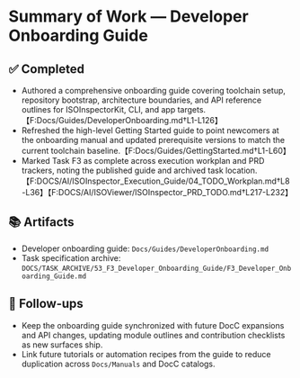 # Summary of Work — Developer Onboarding Guide

## ✅ Completed

- Authored a comprehensive onboarding guide covering toolchain setup, repository bootstrap, architecture boundaries, and API reference outlines for ISOInspectorKit, CLI, and app targets.【F:Docs/Guides/DeveloperOnboarding.md†L1-L126】
- Refreshed the high-level Getting Started guide to point newcomers at the onboarding manual and updated prerequisite versions to match the current toolchain baseline.【F:Docs/Guides/GettingStarted.md†L1-L60】
- Marked Task F3 as complete across execution workplan and PRD trackers, noting the published guide and archived task location.【F:DOCS/AI/ISOInspector_Execution_Guide/04_TODO_Workplan.md†L8-L36】【F:DOCS/AI/ISOViewer/ISOInspector_PRD_TODO.md†L217-L232】

## 📚 Artifacts

- Developer onboarding guide: `Docs/Guides/DeveloperOnboarding.md`
- Task specification archive: `DOCS/TASK_ARCHIVE/53_F3_Developer_Onboarding_Guide/F3_Developer_Onboarding_Guide.md`

## 🔁 Follow-ups

- Keep the onboarding guide synchronized with future DocC expansions and API changes, updating module outlines and contribution checklists as new surfaces ship.
- Link future tutorials or automation recipes from the guide to reduce duplication across `Docs/Manuals` and DocC catalogs.
